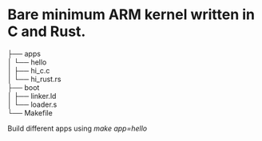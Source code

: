 # Bare minimum ARM kernel written in C and Rust.

├── apps<br/>
│   └── hello<br/>
│       ├── hi_c.c<br/>
│       └── hi_rust.rs<br/>
├── boot<br/>
│   ├── linker.ld<br/>
│   └── loader.s<br/>
└── Makefile<br/>

Build different apps using *make app=hello*
